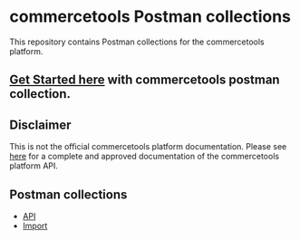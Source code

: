 # commercetools Postman collections

This repository contains Postman collections for the commercetools platform.

## [Get Started here](GettingStarted.md) with commercetools postman collection.

## Disclaimer

This is not the official commercetools platform documentation. Please see [here](http://docs.commercetools.com/)
for a complete and approved documentation of the commercetools platform API.

## Postman collections 

* [API](api/)
* [Import](import/)
